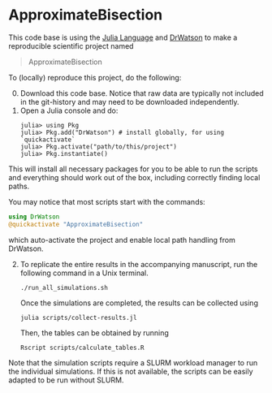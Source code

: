 # ApproximateBisection

This code base is using the [Julia Language](https://julialang.org/) and
[DrWatson](https://juliadynamics.github.io/DrWatson.jl/stable/)
to make a reproducible scientific project named
> ApproximateBisection

To (locally) reproduce this project, do the following:

0. Download this code base. Notice that raw data are typically not included in the
   git-history and may need to be downloaded independently.
1. Open a Julia console and do:
   ```
   julia> using Pkg
   julia> Pkg.add("DrWatson") # install globally, for using `quickactivate`
   julia> Pkg.activate("path/to/this/project")
   julia> Pkg.instantiate()
   ```

This will install all necessary packages for you to be able to run the scripts and
everything should work out of the box, including correctly finding local paths.

You may notice that most scripts start with the commands:
```julia
using DrWatson
@quickactivate "ApproximateBisection"
```
which auto-activate the project and enable local path handling from DrWatson.

2. To replicate the entire results in the accompanying manuscript, run the following command in a Unix terminal.
   ```
   ./run_all_simulations.sh
   ```
   Once the simulations are completed, the results can be collected using
   ```
   julia scripts/collect-results.jl
   ```
   Then, the tables can be obtained by running
   ```
   Rscript scripts/calculate_tables.R
   ```
Note that the simulation scripts require a SLURM workload manager to run the individual simulations. If this is not available, the scripts can be easily adapted to be run without SLURM.
